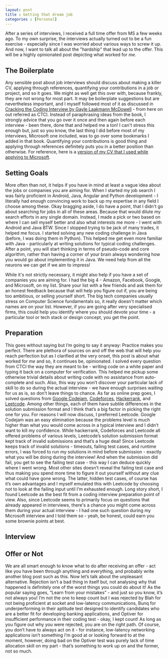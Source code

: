 ```yaml
---
layout: post
title : Getting that dream job
categories : [Personal]
---
```


After a series of interviews, I received a full time offer from MS a few weeks ago. To my own surprise, the interviews actually turned out to be a fun exercise - especially since I was worried about various ways to screw it up. And now, I want to talk all about the "hardship" that lead up to the offer. This will be a highly opinionated post depicting what worked for *me*.


The Boilerplate
----
Any sensible post about job interviews should discuss about making a killer CV, applying through references, quantifying your contributions in a job or project, and so it goes. We might as well get this over with, because frankly, they are not wrong for most part. It may be boilerplate suggestions but are nevertheless important, and I myself followed most of it as discussed in [Cracking the Coding Interview by Gayle Laakmann McDowell](http://www.crackingthecodinginterview.com/) - from here on out referred as CTCI. Instead of paraphrasing ideas from the book, I strongly advice that you go over it once and then again before each interview - been there, done that and helped me a ton! I can't stress this enough but, just so you know, the last thing I did before most of my interviews, Microsoft one included, was to go over some bookmarks I added in that book. Quantifying your contributions is good thing and applying through references definitely puts you in a better position than otherwise. For reference, here is a [version of my CV that I used while applying to Microsoft](https://github.com/praveendath92/resume/blob/f72fa791d02f61ce4d9ed4b69f1644fb163bdcb2/short/cv.pdf).


Setting Goals
----
More often than not, it helps if you have in mind at least a vague idea about the jobs or companies you are aiming for. When I started my job search I was fairly proficient in Android, Java, Angular and Python development - I literally had enough convincing work to back up my expertise in any field I choose among these. Okay bragging aside, I do have a point, that I didn't go about searching for jobs in all of these areas. Because that would dilute my search efforts in any single domain. Instead, I made a pick or two based on where I can sell myself better and also what interests me more - I went with Android and Java BTW. Since I stopped trying to be jack of many trades, it helped me focus. I started solving any new coding challenge in Java (before, I was doing them in Python). This helped me get even more familiar with Java - particularly at writing solutions for typical coding challenges. After a point, you will start thinking in terms of pseudo-code and core algorithm, rather than having a corner of your brain always wondering how you would go about implementing it in Java. We need help from all the neurons we can get if we aim to impress!

While it's not strictly necessary, it might also help if you have a set of companies you are aiming for. I had the big 4 - Amazon, Facebook, Google, and Microsoft, on my list. Share your list with a few friends and ask them for an honest feedback because that will help you figure out if, you are being too ambitious, or selling yourself short. The big tech companies usually stress on Computer Science fundamentals so, it really doesn't matter which names are on your list. However, if you are going after very specialised firms, this could help you identify where you should devote your time - a particular tool or tech stack or design concept, you get the point.


Preparation
----
This goes without saying but I’m going to say it anyway: Practice makes you perfect. There are plethora of sources on and off the web that will help you reach perfection but as I clarified at the very onset, this post is about what worked for *me* and so, it continues be, opinionated. I solved every question from CTCI the way they are meant to be - writing code on a white paper and typing it back on a computer for verification. This helped me pickup some otherwise trivial details about writing code with no assistance from auto-complete and such. Also, this way you won’t discover your particular lack of skill to do so during the actual interview - we have enough surprises waiting for us as is, so don’t leave things to chance. As far as online prep goes, I solved questions from [Google Codejam](https://code.google.com/codejam/past-contests), [Codeforces](http://codeforces.com/), [Hackerrank](https://www.hackerrank.com/), and [Leetcode](https://leetcode.com/). Among other things, each of them have subtile differences in the solution submission format and I think that’s a big factor in picking the right one for you. For reasons I will now discuss, I preferred Leetcode. Google Codejam was an easy elimination because the problems level is much higher than what you would come across in a typical interview and I didn’t want to kill my confidence. While hackerrank, Codeforces and Leetcode all offered problems of various levels, Leetcode’s solution submission format kept track of invalid submissions and that’s a huge deal! Since Leetcode keeps track of invalid solutions - timeouts, failing test cases, and runtime errors, I was forced to run my solutions in mind before submission - exactly what you will be doing during the interview! And when the submission did fail, you get to see the failing test case - this way I can deduce quickly where I went wrong. Most other sites doesn’t reveal the failing test case and thus making you spend more time to figure it out yourself without any clue what could have gone wrong. The latter, hidden test cases, of course has it’s own advantages and I myself emulated this with Leetcode by choosing not to look at the failing input until I’m exhausted enough. Long story short, I found Leetcode as the best fit from a coding interview preparation point of view. Also, since Leetcode seems to primarily focus on questions that already appeared in interviews, there's a chance you might come across them during your actual interview - I had one such question during my Microsoft interview and I told them so - yeah, be honest, could earn you some brownie points at best.


Interview
----


Offer or Not
----
We are all smart enough to know what to do after receiving an offer - act like you have been through anything and everything, and probably write another blog post such as this. Now let’s talk about the unpleasant alternative. Rejection isn’t a bad thing in itself but, not analysing why that happened is definitely one of the worst things you could do about it! As the popular saying goes, “Learn from your mistakes” - and just so you know, it’s not always you! I’m not the one to keep count but I was rejected by Blah for not being proficient at socket and low-latency communications, Bunq for underperforming in their aptitude test designed to identify candidates who are a better fit for developing banking applications, and Optiver for insufficient performance in their coding test - okay, I kept count! As long as you figure out why you were rejected, you are on the right path. Of course, you don’t have to always act on it - for instance, low-latency networking applications isn’t something I’m good at or looking forward to at the moment, however, doing bad on the Optiver test was purely lack of time allocation skill on my part - that’s something to work up on and the former, not so much. 